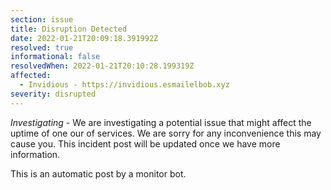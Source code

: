 ```yaml
---
section: issue
title: Disruption Detected
date: 2022-01-21T20:09:18.391992Z
resolved: true
informational: false
resolvedWhen: 2022-01-21T20:10:28.199319Z
affected:
  - Invidious - https://invidious.esmailelbob.xyz
severity: disrupted
---
```

*Investigating* - We are investigating a potential issue that might affect the uptime of one our of services. We are sorry for any inconvenience this may cause you. This incident post will be updated once we have more information.

This is an automatic post by a monitor bot.
        